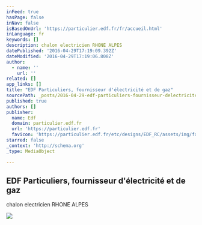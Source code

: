 ```yaml
---
inFeed: true
hasPage: false
inNav: false
isBasedOnUrl: 'https://particulier.edf.fr/fr/accueil.html'
inLanguage: fr
keywords: []
description: chalon electricien RHONE ALPES
datePublished: '2016-04-29T17:19:09.392Z'
dateModified: '2016-04-29T17:19:06.808Z'
author:
  - name: ''
    url: ''
related: []
app_links: []
title: "EDF Particuliers, fournisseur d'électricité et de gaz"
sourcePath: _posts/2016-04-29-edf-particuliers-fournisseur-delectricite-et-de-gaz.md
published: true
authors: []
publisher:
  name: Edf
  domain: particulier.edf.fr
  url: 'https://particulier.edf.fr'
  favicon: 'https://particulier.edf.fr/etc/designs/EDF_RC/assets/img/favicon/favicon.ico'
starred: false
_context: 'http://schema.org'
_type: MediaObject

---
```

<article style=""><h1>EDF Particuliers, fournisseur d'électricité et de gaz</h1><p>chalon electricien RHONE ALPES</p><img src="https://s3-us-west-2.amazonaws.com/the-grid-img/p/693bd204fd25be09a2ec614fc0945cbb6cda27a2.jpg" /></article>